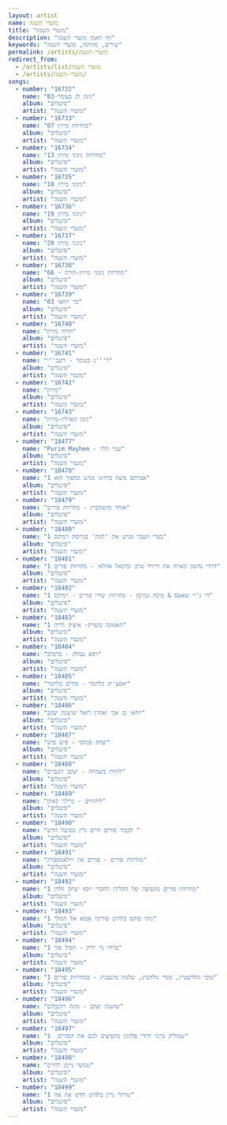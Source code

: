 ```yaml
---
layout: artist
name: מועדי השנה
title: "מועדי השנה"
description: "דף האמן מועדי השנה"
keywords: "שירים, מוזיקה, מועדי השנה"
permalink: /artists/מועדי-השנה
redirect_from:
  - /artists/list/מועדי השנה
  - /artists/מועדי-השנה/
songs:
  - number: "16732"
    name: "03-ניגון לג בעומר"
    album: "סינגלים"
    artist: "מועדי השנה"
  - number: "16733"
    name: "07 מחרוזת מירון"
    album: "סינגלים"
    artist: "מועדי השנה"
  - number: "16734"
    name: "13 מחרוזת ניגוני מירון"
    album: "סינגלים"
    artist: "מועדי השנה"
  - number: "16735"
    name: "18 ניגוני מירון"
    album: "סינגלים"
    artist: "מועדי השנה"
  - number: "16736"
    name: "19 ניגוני מירון"
    album: "סינגלים"
    artist: "מועדי השנה"
  - number: "16737"
    name: "20 ניגוני מירון"
    album: "סינגלים"
    artist: "מועדי השנה"
  - number: "16738"
    name: "66 - מחרוזת ניגוני מירון-הורה"
    album: "סינגלים"
    artist: "מועדי השנה"
  - number: "16739"
    name: "בר יוחאי 03"
    album: "סינגלים"
    artist: "מועדי השנה"
  - number: "16740"
    name: "הורה מירון"
    album: "סינגלים"
    artist: "מועדי השנה"
  - number: "16741"
    name: "ל'''ג בעומר - רשב''י"
    album: "סינגלים"
    artist: "מועדי השנה"
  - number: "16742"
    name: "מירון"
    album: "סינגלים"
    artist: "מועדי השנה"
  - number: "16743"
    name: "ניגון קארלין-מירון"
    album: "סינגלים"
    artist: "מועדי השנה"
  - number: "18477"
    name: "Purim Mayhem - עמי הלר"
    album: "סינגלים"
    artist: "מועדי השנה"
  - number: "18478"
    name: "אברהם משה ברדוגו מגיש ונהפוך הוא 1"
    album: "סינגלים"
    artist: "מועדי השנה"
  - number: "18479"
    name: "אוהד מושקוביץ - מחרוזת פורים"
    album: "סינגלים"
    artist: "מועדי השנה"
  - number: "18480"
    name: "בערי וועבר מגיש את 'למה' בגירסת רמיקס 1"
    album: "סינגלים"
    artist: "מועדי השנה"
  - number: "18481"
    name: "דוידי נחשון מארח את דייויד טויב ומיכאל אזולאי - מחרוזת פורים 1"
    album: "סינגלים"
    artist: "מועדי השנה"
  - number: "18482"
    name: "די ג'יי שאטס & מיכה גמרמן - מחרוזת שירי פורים - רמיקס 1"
    album: "סינגלים"
    artist: "מועדי השנה"
  - number: "18483"
    name: "האמונה בוערת- איציק דדיה 1"
    album: "סינגלים"
    artist: "מועדי השנה"
  - number: "18484"
    name: "ויבא עמלק - ברסלב"
    album: "סינגלים"
    artist: "מועדי השנה"
  - number: "18485"
    name: "יאפצ'יק כליזמר - פורים כליזמר"
    album: "סינגלים"
    artist: "מועדי השנה"
  - number: "18486"
    name: "יוחאי בן אבי ואהרן רזאל שושנת יעקב"
    album: "סינגלים"
    artist: "מועדי השנה"
  - number: "18487"
    name: "יצחק פנחסי - פיש פיש"
    album: "סינגלים"
    artist: "מועדי השנה"
  - number: "18488"
    name: "להיות בשמחה - יעקב זינגבוים"
    album: "סינגלים"
    artist: "מועדי השנה"
  - number: "18489"
    name: "ליהודים - מיילך קאהן"
    album: "סינגלים"
    artist: "מועדי השנה"
  - number: "18490"
    name: "לכבוד פורים חיים גרין בסינגל חדש "
    album: "סינגלים"
    artist: "מועדי השנה"
  - number: "18491"
    name: "מחרוזת פורים - פורים אין ווילאמסבורג"
    album: "סינגלים"
    artist: "מועדי השנה"
  - number: "18492"
    name: "מחרוזת פורים מקפיצה של הקלידן החבדי יוסף יצחק זולדן 1"
    album: "סינגלים"
    artist: "מועדי השנה"
  - number: "18493"
    name: "נותי פוקס בלהיט פורימי אבוא אל המלך 1"
    album: "סינגלים"
    artist: "מועדי השנה"
  - number: "18494"
    name: "פרחי ניו יורק - הפיל פור 1"
    album: "סינגלים"
    artist: "מועדי השנה"
  - number: "18495"
    name: "שוכי גולדשטיין, מנדי גולדברג, שלמה מינצברג - במחרוזת פורים 1"
    album: "סינגלים"
    artist: "מועדי השנה"
  - number: "18496"
    name: "שושנת יעקב - מונה רוזנבלום"
    album: "סינגלים"
    artist: "מועדי השנה"
  - number: "18497"
    name: "שמוליק ברגר ודודי פלדמן מקפיצים לכם את הפורים  1"
    album: "סינגלים"
    artist: "מועדי השנה"
  - number: "18498"
    name: "שמשי ניימן לחיים"
    album: "סינגלים"
    artist: "מועדי השנה"
  - number: "18499"
    name: "שרולי גרין בלהיט חדש אָה אַה 1"
    album: "סינגלים"
    artist: "מועדי השנה"
---
```

